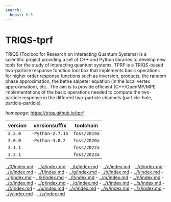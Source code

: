 ```yaml
---
search:
  boost: 0.5
---
```

# TRIQS-tprf

TRIQS (Toolbox for Research on Interacting Quantum Systems) is a  scientific project providing a set of C++ and Python libraries to  develop new tools for the study of interacting quantum systems.   TPRF is a TRIQS-based two-particle response function tool box that  implements basic operations for higher order response functions such  as inversion, products, the random phase approximation, the bethe  salpeter equation (in the local vertex approximation), etc..   The aim is to provide efficient (C++/OpenMP/MPI) implementations of  the basic operations needed to compute the two-particle response in  the different two-particle channels (particle-hole, particle-particle).

*homepage*: <https://triqs.github.io/tprf>

version | versionsuffix | toolchain
--------|---------------|----------
``2.2.0`` | ``-Python-2.7.15`` | ``foss/2019a``
``3.0.0`` | ``-Python-3.8.2`` | ``foss/2020a``
``3.1.1`` |  | ``foss/2022a``
``3.2.1`` |  | ``foss/2023a``

[../0/index.md](0) - [../a/index.md](a) - [../b/index.md](b) - [../c/index.md](c) - [../d/index.md](d) - [../e/index.md](e) - [../f/index.md](f) - [../g/index.md](g) - [../h/index.md](h) - [../i/index.md](i) - [../j/index.md](j) - [../k/index.md](k) - [../l/index.md](l) - [../m/index.md](m) - [../n/index.md](n) - [../o/index.md](o) - [../p/index.md](p) - [../q/index.md](q) - [../r/index.md](r) - [../s/index.md](s) - [../t/index.md](t) - [../u/index.md](u) - [../v/index.md](v) - [../w/index.md](w) - [../x/index.md](x) - [../y/index.md](y) - [../z/index.md](z)

